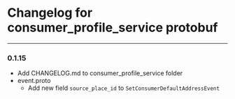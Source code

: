 # Changelog for consumer_profile_service protobuf

---

### 0.1.15

- Add CHANGELOG.md to consumer_profile_service folder
- event.proto
  - Add new field `source_place_id` to `SetConsumerDefaultAddressEvent`
